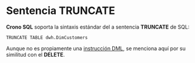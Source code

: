 ﻿---
sidebarDepth: 2
---

# Sentencia TRUNCATE

**Crono SQL** soporta la sintaxis estándar del a sentencia **TRUNCATE** de SQL:

``` CronoSqlSample
TRUNCATE TABLE dwh.DimCustomers
```


Aunque no es propiamente una [instrucción DML](http://weblogs.sqlteam.com/mladenp/archive/2007/10/03/SQL-Server-Why-is-TRUNCATE-TABLE-a-DDL-and-not.aspx), se menciona aquí por su similitud con el **DELETE**.  

















